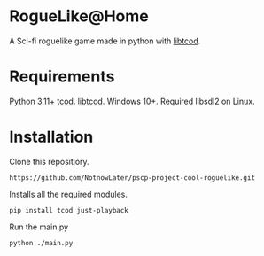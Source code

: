 # RogueLike@Home
A Sci-fi roguelike game made in python with [libtcod](https://github.com/libtcod/python-tcod).

# Requirements
Python 3.11+
[tcod](https://github.com/libtcod/python-tcod).
[libtcod](https://github.com/cheofusi/just_playback).
Windows 10+.
Required libsdl2 on Linux.

# Installation
Clone this repositiory.
```
https://github.com/NotnowLater/pscp-project-cool-roguelike.git
```
Installs all the required modules.
```
pip install tcod just-playback
```
Run the main.py
```
python ./main.py
```

